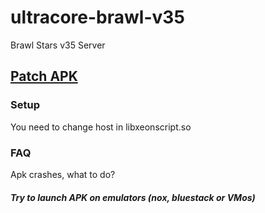 # ultracore-brawl-v35
Brawl Stars v35 Server


## [Patch APK](https://drive.google.com/file/d/1NnoTQ_Ne04QDU43ID4I3-rWA938es1-6/view?usp=sharing)

### Setup
You need to change host in libxeonscript.so 

### FAQ
Apk crashes, what to do?
##### Try to launch APK on emulators (nox, bluestack or VMos)
